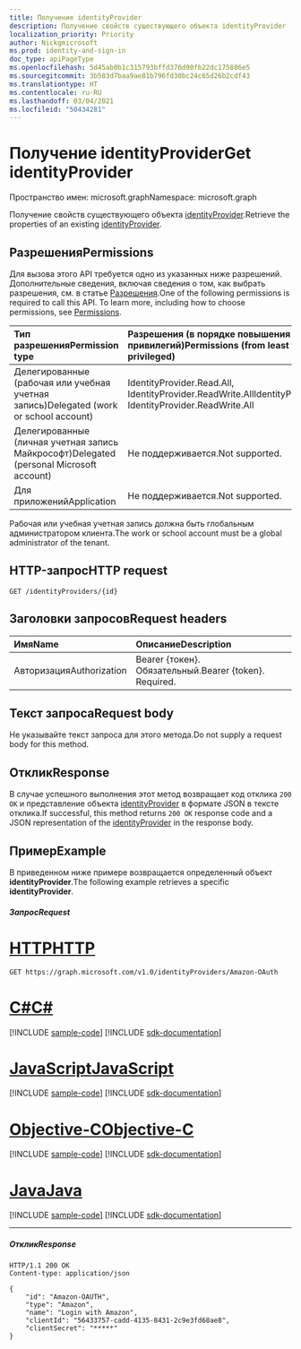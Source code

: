 ```yaml
---
title: Получение identityProvider
description: Получение свойств существующего объекта identityProvider
localization_priority: Priority
author: Nickgmicrosoft
ms.prod: identity-and-sign-in
doc_type: apiPageType
ms.openlocfilehash: 5d45ab0b1c315793bffd376d90fb22dc175886e5
ms.sourcegitcommit: 3b583d7baa9ae81b796fd30bc24c65d26b2cdf43
ms.translationtype: HT
ms.contentlocale: ru-RU
ms.lasthandoff: 03/04/2021
ms.locfileid: "50434281"
---
```

# <a name="get-identityprovider"></a><span data-ttu-id="1fe92-103">Получение identityProvider</span><span class="sxs-lookup"><span data-stu-id="1fe92-103">Get identityProvider</span></span>

<span data-ttu-id="1fe92-104">Пространство имен: microsoft.graph</span><span class="sxs-lookup"><span data-stu-id="1fe92-104">Namespace: microsoft.graph</span></span>

<span data-ttu-id="1fe92-105">Получение свойств существующего объекта [identityProvider](../resources/identityprovider.md).</span><span class="sxs-lookup"><span data-stu-id="1fe92-105">Retrieve the properties of an existing [identityProvider](../resources/identityprovider.md).</span></span>

## <a name="permissions"></a><span data-ttu-id="1fe92-106">Разрешения</span><span class="sxs-lookup"><span data-stu-id="1fe92-106">Permissions</span></span>

<span data-ttu-id="1fe92-p101">Для вызова этого API требуется одно из указанных ниже разрешений. Дополнительные сведения, включая сведения о том, как выбрать разрешения, см. в статье [Разрешения](/graph/permissions-reference).</span><span class="sxs-lookup"><span data-stu-id="1fe92-p101">One of the following permissions is required to call this API. To learn more, including how to choose permissions, see [Permissions](/graph/permissions-reference).</span></span>

|<span data-ttu-id="1fe92-109">Тип разрешения</span><span class="sxs-lookup"><span data-stu-id="1fe92-109">Permission type</span></span>      | <span data-ttu-id="1fe92-110">Разрешения (в порядке повышения привилегий)</span><span class="sxs-lookup"><span data-stu-id="1fe92-110">Permissions (from least to most privileged)</span></span>              |
|:--------------------|:---------------------------------------------------------|
|<span data-ttu-id="1fe92-111">Делегированные (рабочая или учебная учетная запись)</span><span class="sxs-lookup"><span data-stu-id="1fe92-111">Delegated (work or school account)</span></span>|<span data-ttu-id="1fe92-112">IdentityProvider.Read.All, IdentityProvider.ReadWrite.All</span><span class="sxs-lookup"><span data-stu-id="1fe92-112">IdentityProvider.Read.All, IdentityProvider.ReadWrite.All</span></span>|
|<span data-ttu-id="1fe92-113">Делегированные (личная учетная запись Майкрософт)</span><span class="sxs-lookup"><span data-stu-id="1fe92-113">Delegated (personal Microsoft account)</span></span>| <span data-ttu-id="1fe92-114">Не поддерживается.</span><span class="sxs-lookup"><span data-stu-id="1fe92-114">Not supported.</span></span>|
|<span data-ttu-id="1fe92-115">Для приложений</span><span class="sxs-lookup"><span data-stu-id="1fe92-115">Application</span></span>|<span data-ttu-id="1fe92-116">Не поддерживается.</span><span class="sxs-lookup"><span data-stu-id="1fe92-116">Not supported.</span></span>|

<span data-ttu-id="1fe92-117">Рабочая или учебная учетная запись должна быть глобальным администратором клиента.</span><span class="sxs-lookup"><span data-stu-id="1fe92-117">The work or school account must be a global administrator of the tenant.</span></span>

## <a name="http-request"></a><span data-ttu-id="1fe92-118">HTTP-запрос</span><span class="sxs-lookup"><span data-stu-id="1fe92-118">HTTP request</span></span>

<!-- { "blockType": "ignored" } -->
```http
GET /identityProviders/{id}
```

## <a name="request-headers"></a><span data-ttu-id="1fe92-119">Заголовки запросов</span><span class="sxs-lookup"><span data-stu-id="1fe92-119">Request headers</span></span>

|<span data-ttu-id="1fe92-120">Имя</span><span class="sxs-lookup"><span data-stu-id="1fe92-120">Name</span></span>|<span data-ttu-id="1fe92-121">Описание</span><span class="sxs-lookup"><span data-stu-id="1fe92-121">Description</span></span>|
|:---------------|:----------|
|<span data-ttu-id="1fe92-122">Авторизация</span><span class="sxs-lookup"><span data-stu-id="1fe92-122">Authorization</span></span>|<span data-ttu-id="1fe92-p102">Bearer {токен}. Обязательный.</span><span class="sxs-lookup"><span data-stu-id="1fe92-p102">Bearer {token}. Required.</span></span>|

## <a name="request-body"></a><span data-ttu-id="1fe92-125">Текст запроса</span><span class="sxs-lookup"><span data-stu-id="1fe92-125">Request body</span></span>

<span data-ttu-id="1fe92-126">Не указывайте текст запроса для этого метода.</span><span class="sxs-lookup"><span data-stu-id="1fe92-126">Do not supply a request body for this method.</span></span>

## <a name="response"></a><span data-ttu-id="1fe92-127">Отклик</span><span class="sxs-lookup"><span data-stu-id="1fe92-127">Response</span></span>

<span data-ttu-id="1fe92-128">В случае успешного выполнения этот метод возвращает код отклика `200 OK` и представление объекта [identityProvider](../resources/identityprovider.md) в формате JSON в тексте отклика.</span><span class="sxs-lookup"><span data-stu-id="1fe92-128">If successful, this method returns `200 OK` response code and a JSON representation of the [identityProvider](../resources/identityprovider.md) in the response body.</span></span>

## <a name="example"></a><span data-ttu-id="1fe92-129">Пример</span><span class="sxs-lookup"><span data-stu-id="1fe92-129">Example</span></span>

<span data-ttu-id="1fe92-130">В приведенном ниже примере возвращается определенный объект **identityProvider**.</span><span class="sxs-lookup"><span data-stu-id="1fe92-130">The following example retrieves a specific **identityProvider**.</span></span>

##### <a name="request"></a><span data-ttu-id="1fe92-131">Запрос</span><span class="sxs-lookup"><span data-stu-id="1fe92-131">Request</span></span>


# <a name="http"></a>[<span data-ttu-id="1fe92-132">HTTP</span><span class="sxs-lookup"><span data-stu-id="1fe92-132">HTTP</span></span>](#tab/http)
<!-- {
  "blockType": "request",
  "name": "get-identityprovider"
}-->
```msgraph-interactive
GET https://graph.microsoft.com/v1.0/identityProviders/Amazon-OAuth
```
# <a name="c"></a>[<span data-ttu-id="1fe92-133">C#</span><span class="sxs-lookup"><span data-stu-id="1fe92-133">C#</span></span>](#tab/csharp)
[!INCLUDE [sample-code](../includes/snippets/csharp/get-identityprovider-csharp-snippets.md)]
[!INCLUDE [sdk-documentation](../includes/snippets/snippets-sdk-documentation-link.md)]

# <a name="javascript"></a>[<span data-ttu-id="1fe92-134">JavaScript</span><span class="sxs-lookup"><span data-stu-id="1fe92-134">JavaScript</span></span>](#tab/javascript)
[!INCLUDE [sample-code](../includes/snippets/javascript/get-identityprovider-javascript-snippets.md)]
[!INCLUDE [sdk-documentation](../includes/snippets/snippets-sdk-documentation-link.md)]

# <a name="objective-c"></a>[<span data-ttu-id="1fe92-135">Objective-C</span><span class="sxs-lookup"><span data-stu-id="1fe92-135">Objective-C</span></span>](#tab/objc)
[!INCLUDE [sample-code](../includes/snippets/objc/get-identityprovider-objc-snippets.md)]
[!INCLUDE [sdk-documentation](../includes/snippets/snippets-sdk-documentation-link.md)]

# <a name="java"></a>[<span data-ttu-id="1fe92-136">Java</span><span class="sxs-lookup"><span data-stu-id="1fe92-136">Java</span></span>](#tab/java)
[!INCLUDE [sample-code](../includes/snippets/java/get-identityprovider-java-snippets.md)]
[!INCLUDE [sdk-documentation](../includes/snippets/snippets-sdk-documentation-link.md)]

---


##### <a name="response"></a><span data-ttu-id="1fe92-137">Отклик</span><span class="sxs-lookup"><span data-stu-id="1fe92-137">Response</span></span>

<!-- {
  "blockType": "response",
  "truncated": true,
  "@odata.type": "microsoft.graph.IdentityProvider"
} -->
```http
HTTP/1.1 200 OK
Content-type: application/json

{
    "id": "Amazon-OAUTH",
    "type": "Amazon",
    "name": "Login with Amazon",
    "clientId": "56433757-cadd-4135-8431-2c9e3fd68ae8",
    "clientSecret": "*****"
}
```

<!-- uuid: 8fcb5dbc-d5aa-4681-8e31-b001d5168d79
2015-10-25 14:57:30 UTC -->
<!-- {
  "type": "#page.annotation",
  "description": "Get identityProvider",
  "keywords": "",
  "section": "documentation",
  "tocPath": "",
  "suppressions": [
  ]
}-->

